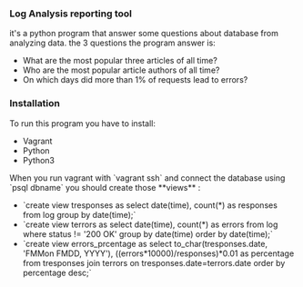 ### Log Analysis reporting tool
<p> it's a python program that answer some questions about database from analyzing data. the 3 questions the program answer is:
<ul>
<li> What are the most popular three articles of all time?</li>
<li>  Who are the most popular article authors of all time?</li>
<li> On which days did more than 1% of requests lead to errors?</li></ul></p>


### Installation
<p>To run this program you have to install:
<ul>
<li>Vagrant</li>
<li>Python</li>
<li>Python3</li></ul></p>

<p> When you run vagrant with `vagrant ssh` and connect the database using `psql dbname`
you should create those **views** :
<ul>
<li>`create view tresponses as select date(time), count(*) as responses from log group by date(time);`</li>
<li>`create view terrors as select date(time), count(*) as errors from log where status != '200 OK' group by date(time) order by date(time);`</li>
<li> `create view errors_prcentage as select to_char(tresponses.date, 'FMMon FMDD, YYYY'), ((errors*10000)/responses)*0.01 as percentage
from tresponses join terrors on tresponses.date=terrors.date order by percentage desc;`</li></ul></p>
